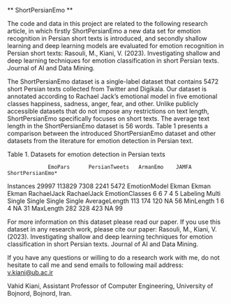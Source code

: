 ** ShortPersianEmo **

The code and data in this project are related to the following research article, in which firstly ShortPersianEmo a new data set for emotion recognition in Persian short texts is introduced, and secondly shallow learning and deep learning models are evaluated for emotion recognition in Persian short texts:
Rasouli, M., Kiani, V. (2023). Investigating shallow and deep learning techniques for emotion classification in short Persian texts. Journal of AI and Data Mining.

The ShortPersianEmo dataset is a single-label dataset that contains 5472 short Persian texts collected from Twitter and Digikala. Our dataset is annotated according to Rachael Jack’s emotional model in five emotional classes happiness, sadness, anger, fear, and other.
Unlike publicly accessible datasets that do not impose any restrictions on text length, ShortPersianEmo specifically focuses on short texts. The average text length in the ShortPersianEmo dataset is 56 words. Table 1 presents a comparison between the introduced ShortPersianEmo dataset and other datasets from the literature for emotion detection in Persian text.

Table 1. Datasets for emotion detection in Persian texts

                 EmoPars	  PersianTweets	  ArmanEmo	  JAMFA	        ShortPersianEmo*
Instances	       29997	    113829	        7308	      2241	        5472
EmotionModel	   Ekman	    Ekman	          Ekman	      RachaelJack	  RachaelJack
EmotionClasses   6	        6	              7	          4	            5
Labeling	       Multi      Single          Single      Single        Single 
AverageLength	   113	      174	            120	        NA	          56
MinLength	       1	        6	              4	          NA	          31
MaxLength	       282	      328	            423	        NA	          99

For more information on this dataset please read our paper. If you use this dataset in any research work, please cite our paper:
Rasouli, M., Kiani, V. (2023). Investigating shallow and deep learning techniques for emotion classification in short Persian texts. Journal of AI and Data Mining.

If you have any questions or willing to do a research work with me, do not hesitate to call me and send emails to following mail address:  v.kiani@ub.ac.ir

Vahid Kiani,
Assistant Professor of Computer Engineering,
University of Bojnord, Bojnord, Iran.
